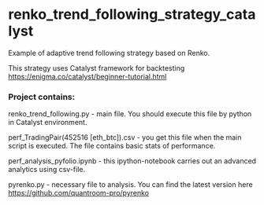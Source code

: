 # renko_trend_following_strategy_catalyst
Example of adaptive trend following strategy based on Renko.

This strategy uses Catalyst framework for backtesting https://enigma.co/catalyst/beginner-tutorial.html

### Project contains:

renko_trend_following.py - main file. You should execute this file by python in Catalyst environment.

perf_TradingPair(452516 [eth_btc]).csv - you get this file when the main script is executed. The file contains basic stats of performance.

perf_analysis_pyfolio.ipynb - this ipython-notebook carries out an advanced analytics using csv-file.

pyrenko.py - necessary file to analysis. You can find the latest version here https://github.com/quantroom-pro/pyrenko
